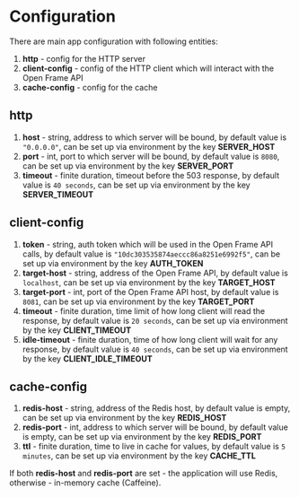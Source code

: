 # Configuration

There are main app configuration with following entities:
1. **http** - config for the HTTP server
2. **client-config** - config of the HTTP client which will interact with the Open Frame API
3. **cache-config** - config for the cache

## http
1. **host** - string, address to which server will be bound, by default value is `"0.0.0.0"`, can be set up via
   environment by the key **SERVER_HOST**
2. **port** - int, port to which server will be bound, by default value is `8080`, can be set up via
   environment by the key **SERVER_PORT**
3. **timeout** - finite duration, timeout before the 503 response, by default value is `40 seconds`, can be set up via
   environment by the key **SERVER_TIMEOUT**

## client-config
1. **token** - string, auth token which will be used in the Open Frame API calls, by default value is
   `"10dc303535874aeccc86a8251e6992f5"`, can be set up via environment by the key **AUTH_TOKEN**
2. **target-host** - string, address of the Open Frame API, by default value is `localhost`, can be set up via
   environment by the key **TARGET_HOST**
3. **target-port** - int, port of the Open Frame API host, by default value is `8081`, can be set up via
   environment by the key **TARGET_PORT**
4. **timeout** - finite duration, time limit of how long client will read the response, by default value is `20 seconds`, can be set up via 
   environment by the key **CLIENT_TIMEOUT**
5. **idle-timeout** - finite duration, time of how long client will wait for any response, by default value is `40 seconds`, can be set up via
   environment by the key **CLIENT_IDLE_TIMEOUT**

## cache-config
1. **redis-host** - string, address of the Redis host, by default value is empty, can be set up via 
   environment by the key **REDIS_HOST**
2. **redis-port** - int, address to which server will be bound, by default value is empty, can be set up via
   environment by the key **REDIS_PORT**
3. **ttl** - finite duration, time to live in cache for values, by default value is `5 minutes`, can be set up via
   environment by the key **CACHE_TTL**

If both **redis-host** and **redis-port** are set - the application will use Redis, otherwise - in-memory cache (Caffeine).
